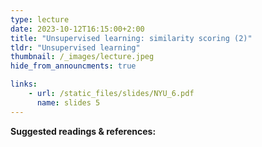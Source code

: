 ```yaml
---
type: lecture
date: 2023-10-12T16:15:00+2:00
title: "Unsupervised learning: similarity scoring (2)"
tldr: "Unsupervised learning"
thumbnail: /_images/lecture.jpeg
hide_from_announcments: true

links: 
    - url: /static_files/slides/NYU_6.pdf
      name: slides 5
---
```


**Suggested readings & references:**
